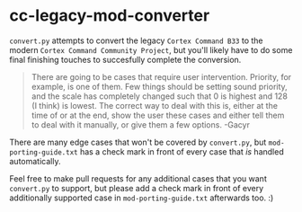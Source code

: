 # cc-legacy-mod-converter

`convert.py` attempts to convert the legacy `Cortex Command B33` to the modern `Cortex Command Community Project`,
but you'll likely have to do some final finishing touches to succesfully complete the conversion.

> There are going to be cases that require user intervention. Priority, for example, is one of them. Few things should be setting sound priority,
and the scale has completely changed such that 0 is highest and 128 (I think) is lowest.
The correct way to deal with this is, either at the time of or at the end,
show the user these cases and either tell them to deal with it manually, or give them a few options. -Gacyr

There are many edge cases that won't be covered by `convert.py`, but `mod-porting-guide.txt` has a check mark in front of every case that *is* handled automatically.

Feel free to make pull requests for any additional cases that you want `convert.py` to support,
but please add a check mark in front of every additionally supported case in `mod-porting-guide.txt` afterwards too. :)
